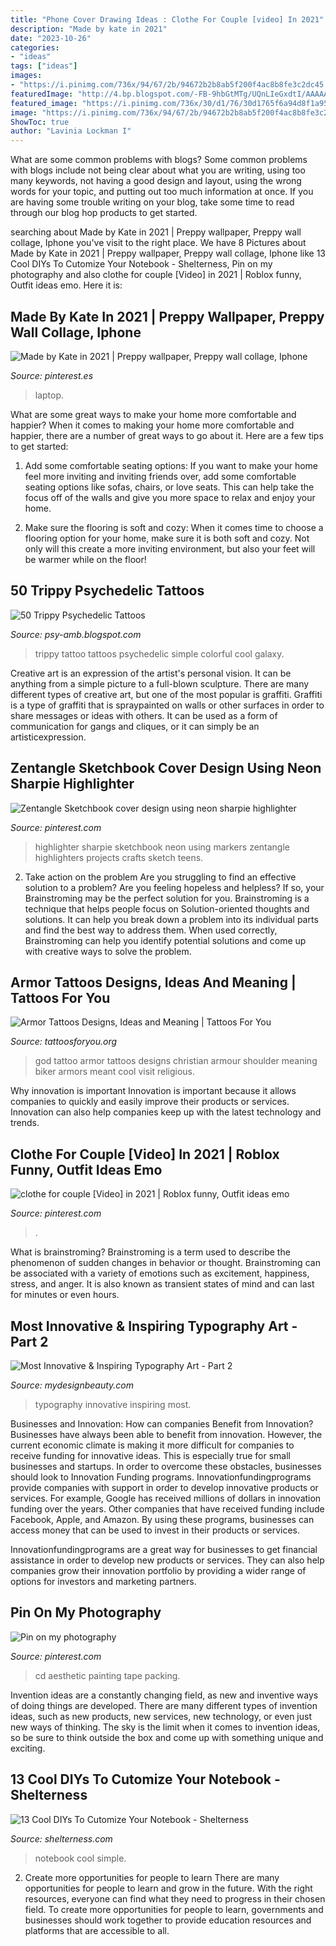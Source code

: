 ```yaml
---
title: "Phone Cover Drawing Ideas : Clothe For Couple [video] In 2021"
description: "Made by kate in 2021"
date: "2023-10-26"
categories:
- "ideas"
tags: ["ideas"]
images:
- "https://i.pinimg.com/736x/94/67/2b/94672b2b8ab5f200f4ac8b8fe3c2dc45.jpg"
featuredImage: "http://4.bp.blogspot.com/-FB-9hbGtMTg/UQnLIeGxdtI/AAAAAAAAEXg/-T8eEX5dCUg/s1600/simple+colorful+trippy+tattoo.jpg"
featured_image: "https://i.pinimg.com/736x/30/d1/76/30d1765f6a94d8f1a95a88407d4dca78.jpg"
image: "https://i.pinimg.com/736x/94/67/2b/94672b2b8ab5f200f4ac8b8fe3c2dc45.jpg"
ShowToc: true
author: "Lavinia Lockman I"
---
```



What are some common problems with blogs?
Some common problems with blogs include not being clear about what you are writing, using too many keywords, not having a good design and layout, using the wrong words for your topic, and putting out too much information at once. If you are having some trouble writing on your blog, take some time to read through our blog hop products to get started.

	

		
searching about Made by Kate in 2021 | Preppy wallpaper, Preppy wall collage, Iphone you've visit to the right place. We have 8 Pictures about Made by Kate in 2021 | Preppy wallpaper, Preppy wall collage, Iphone like 13 Cool DIYs To Cutomize Your Notebook - Shelterness, Pin on my photography and also clothe for couple [Video] in 2021 | Roblox funny, Outfit ideas emo. Here it is:
		
    
## Made By Kate In 2021 | Preppy Wallpaper, Preppy Wall Collage, Iphone

<img loading=lazy src="https://i.pinimg.com/736x/94/67/2b/94672b2b8ab5f200f4ac8b8fe3c2dc45.jpg" onerror="this.onerror=null;this.src='https://tse3.mm.bing.net/th?id=OIP.douR6gAfTaj7R_XI3tTLKgHaKB&amp;pid=15.1';" alt="Made by Kate in 2021 | Preppy wallpaper, Preppy wall collage, Iphone">

_Source: pinterest.es_

>laptop. 

	

What are some great ways to make your home more comfortable and happier?
When it comes to making your home more comfortable and happier, there are a number of great ways to go about it. Here are a few tips to get started:
1. Add some comfortable seating options: If you want to make your home feel more inviting and inviting friends over, add some comfortable seating options like sofas, chairs, or love seats. This can help take the focus off of the walls and give you more space to relax and enjoy your home.

2. Make sure the flooring is soft and cozy: When it comes time to choose a flooring option for your home, make sure it is both soft and cozy. Not only will this create a more inviting environment, but also your feet will be warmer while on the floor!


    
## 50 Trippy Psychedelic Tattoos

<img loading=lazy src="http://4.bp.blogspot.com/-FB-9hbGtMTg/UQnLIeGxdtI/AAAAAAAAEXg/-T8eEX5dCUg/s1600/simple+colorful+trippy+tattoo.jpg" onerror="this.onerror=null;this.src='https://tse4.mm.bing.net/th?id=OIP.rKW08WgIOVFxh8jd2-BUJwHaJ3&amp;pid=15.1';" alt="50 Trippy Psychedelic Tattoos">

_Source: psy-amb.blogspot.com_

>trippy tattoo tattoos psychedelic simple colorful cool galaxy. 

	

Creative art is an expression of the artist's personal vision. It can be anything from a simple picture to a full-blown sculpture. There are many different types of creative art, but one of the most popular is graffiti. Graffiti is a type of graffiti that is spraypainted on walls or other surfaces in order to share messages or ideas with others. It can be used as a form of communication for gangs and cliques, or it can simply be an artisticexpression.

    
## Zentangle Sketchbook Cover Design Using Neon Sharpie Highlighter

<img loading=lazy src="https://s-media-cache-ak0.pinimg.com/736x/2f/75/89/2f758941d2a1145b6ca77dac4402008e.jpg" onerror="this.onerror=null;this.src='https://tse4.mm.bing.net/th?id=OIP.SkxBVbTp4kAAFnYG2PEm5gHaJ3&amp;pid=15.1';" alt="Zentangle Sketchbook cover design using neon sharpie highlighter">

_Source: pinterest.com_

>highlighter sharpie sketchbook neon using markers zentangle highlighters projects crafts sketch teens. 

	

2. Take action on the problem
Are you struggling to find an effective solution to a problem? Are you feeling hopeless and helpless? If so, your Brainstroming may be the perfect solution for you. Brainstroming is a technique that helps people focus on Solution-oriented thoughts and solutions. It can help you break down a problem into its individual parts and find the best way to address them. When used correctly, Brainstroming can help you identify potential solutions and come up with creative ways to solve the problem.

    
## Armor Tattoos Designs, Ideas And Meaning | Tattoos For You

<img loading=lazy src="http://www.tattoosforyou.org/wp-content/uploads/2016/05/Armor-of-God-Tattoo.jpg" onerror="this.onerror=null;this.src='https://tse1.mm.bing.net/th?id=OIP.VTaTto1hPpbsd4fKWP0e5gHaJ4&amp;pid=15.1';" alt="Armor Tattoos Designs, Ideas and Meaning | Tattoos For You">

_Source: tattoosforyou.org_

>god tattoo armor tattoos designs christian armour shoulder meaning biker armors meant cool visit religious. 

	

Why innovation is important
Innovation is important because it allows companies to quickly and easily improve their products or services. Innovation can also help companies keep up with the latest technology and trends.

    
## Clothe For Couple [Video] In 2021 | Roblox Funny, Outfit Ideas Emo

<img loading=lazy src="https://i.pinimg.com/736x/ff/74/45/ff74458deed9b845668ad0f2fd2a29e6.jpg" onerror="this.onerror=null;this.src='https://tse2.mm.bing.net/th?id=OIP.5uOkLgBDYxlXRwAZoR8QDwHaNK&amp;pid=15.1';" alt="clothe for couple [Video] in 2021 | Roblox funny, Outfit ideas emo">

_Source: pinterest.com_

>. 

	

What is brainstroming?
Brainstroming is a term used to describe the phenomenon of sudden changes in behavior or thought. Brainstroming can be associated with a variety of emotions such as excitement, happiness, stress, and anger. It is also known as transient states of mind and can last for minutes or even hours.

    
## Most Innovative &amp; Inspiring Typography Art - Part 2

<img loading=lazy src="https://www.mydesignbeauty.com/wp-content/uploads/2015/08/Innovative-and-Inspiring-Typography-Art-Collection-by-mydesignbeauty-27.jpg" onerror="this.onerror=null;this.src='https://tse1.mm.bing.net/th?id=OIP.JcaGY6cwTjzNTGoTLAjZoAHaKL&amp;pid=15.1';" alt="Most Innovative &amp; Inspiring Typography Art - Part 2">

_Source: mydesignbeauty.com_

>typography innovative inspiring most. 

	

Businesses and Innovation: How can companies Benefit from Innovation?
Businesses have always been able to benefit from innovation. However, the current economic climate is making it more difficult for companies to receive funding for innovative ideas. This is especially true for small businesses and startups. In order to overcome these obstacles, businesses should look to Innovation Funding programs.
Innovationfundingprograms provide companies with support in order to develop innovative products or services. For example, Google has received millions of dollars in innovation funding over the years. Other companies that have received funding include Facebook, Apple, and Amazon. By using these programs, businesses can access money that can be used to invest in their products or services.

Innovationfundingprograms are a great way for businesses to get financial assistance in order to develop new products or services. They can also help companies grow their innovation portfolio by providing a wider range of options for investors and marketing partners.

    
## Pin On My Photography

<img loading=lazy src="https://i.pinimg.com/736x/30/d1/76/30d1765f6a94d8f1a95a88407d4dca78.jpg" onerror="this.onerror=null;this.src='https://tse2.mm.bing.net/th?id=OIP.jgFR6y9ZGPEPOjXE5BntQgHaJ3&amp;pid=15.1';" alt="Pin on my photography">

_Source: pinterest.com_

>cd aesthetic painting tape packing. 

	

Invention ideas are a constantly changing field, as new and inventive ways of doing things are developed. There are many different types of invention ideas, such as new products, new services, new technology, or even just new ways of thinking. The sky is the limit when it comes to invention ideas, so be sure to think outside the box and come up with something unique and exciting.

    
## 13 Cool DIYs To Cutomize Your Notebook - Shelterness

<img loading=lazy src="https://i.shelterness.com/2018/08/simple-diys-to-cutomize-your-notebook-11.jpg" onerror="this.onerror=null;this.src='https://tse3.mm.bing.net/th?id=OIP.yX1KZCLiUKtuuk35fmsi-wHaLH&amp;pid=15.1';" alt="13 Cool DIYs To Cutomize Your Notebook - Shelterness">

_Source: shelterness.com_

>notebook cool simple. 

	

2) Create more opportunities for people to learn
There are many opportunities for people to learn and grow in the future. With the right resources, everyone can find what they need to progress in their chosen field. To create more opportunities for people to learn, governments and businesses should work together to provide education resources and platforms that are accessible to all.

